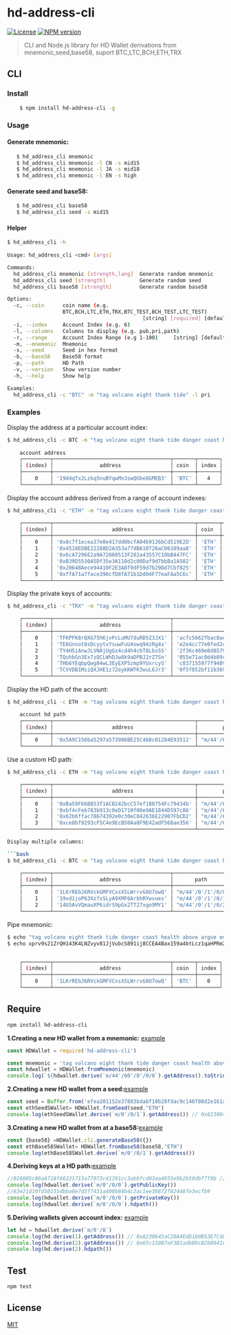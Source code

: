 # hd-address-cli


[![License](http://img.shields.io/badge/license-MIT-blue.svg)](https://raw.githubusercontent.com/miguelmota/ethereum-hdwallet/master/LICENSE)   [![NPM version](https://img.shields.io/npm/v/hd-address-cli?style=flat-square)](https://www.npmjs.com/package/hd-address-cli)
 >CLI and Node.js library for  HD Wallet derivations from mnemonic,seed,base58, suport BTC,LTC,BCH,ETH,TRX


## CLI

### Install

```bash
    $ npm install hd-address-cli -g
```

### Usage
#### Generate mnemonic:
```bash
   $ hd_address_cli mnemonic
   $ hd_address_cli mnemonic -l CN -s mid15
   $ hd_address_cli mnemonic -l JA -s mid18
   $ hd_address_cli mnemonic -l EN -s high
```

#### Generate seed and base58:
```bash
   $ hd_address_cli base58
   $ hd_address_cli seed -s mid15 
```

#### Helper
```bash
$ hd_address_cli -h
 
Usage: hd_address_cli <cmd> [args]

Commands:
  hd_address_cli mnemonic [strength,lang]  Generate random mnemonic
  hd_address_cli seed [strength]           Generate random seed
  hd_address_cli base58 [strength]         Generate random base58

Options:
  -c, --coin      coin name (e.g.
                  BTC,BCH,LTC,ETH,TRX,BTC_TEST,BCH_TEST,LTC_TEST)
                                            [string] [required] [default: "BTC"]
  -i, --index     Account Index (e.g. 6)                                [number]
  -l, --columns   Columns to display (e.g. pub,pri,path)                [string]
  -r, --range     Account Index Range (e.g 1-100)     [string] [default: "1-10"]
  -m, --mnemonic  Mnemonic                                              [string]
  -s, --seed      Seed in hex format                                    [string]
  -b, --base58    Base58 format                                         [string]
  -p, --path      HD Path                                               [string]
  -v, --version   Show version number                                  [boolean]
  -h, --help      Show help                                            [boolean]

Examples:
  hd_address_cli -c "BTC" -m "tag volcano eight thank tide" -l pri


``` 

### Examples

Display the address at a particular account index:

```bash
$ hd_address_cli -c BTC -m "tag volcano eight thank tide danger coast health above argue embrace heavy" -i 4
    
    account address
    ┌─────────┬──────────────────────────────────────┬───────┬───────┐
    │ (index) │               address                │ coin  │ index │
    ├─────────┼──────────────────────────────────────┼───────┼───────┤
    │    0    │ '19d4qTx2Lzkq5nuBYqwMn3swQGbe8GMEB3' │ 'BTC' │   4   │
    └─────────┴──────────────────────────────────────┴───────┴───────┘
```

Display the account address derived from a range of account indexes:

```bash
$ hd_address_cli -c "ETH" -m "tag volcano eight thank tide danger coast health above argue embrace heavy" -r 5-10

    ┌─────────┬──────────────────────────────────────────────┬───────┬───────┐
    │ (index) │                   address                    │ coin  │ index │
    ├─────────┼──────────────────────────────────────────────┼───────┼───────┤
    │    0    │ '0x8c7f1ecea37e0e417dd0bcfA04b9126bCd519E2D' │ 'ETH' │   5   │
    │    1    │ '0x4518EDBE22288D2A353a77dBA10726aC06109aa8' │ 'ETH' │   6   │
    │    2    │ '0x6cA7296E2a9A72060513F282a43557C10bB447FC' │ 'ETH' │   7   │
    │    3    │ '0xB39D5530A5Df35e3A110d2c00Daf9d7bbBa1A502' │ 'ETH' │   8   │
    │    4    │ '0x20648Aece94410F2E3A8f9dF59d7b29Dd7Cbf825' │ 'ETH' │   9   │
    │    5    │ '0xffA71a7face390cfD8fA71b1Dd04F77eaFAa5C6c' │ 'ETH' │  10   │
    └─────────┴──────────────────────────────────────────────┴───────┴───────┘
```

Display the private keys of accounts:

```bash
$ hd_address_cli -c "TRX" -m "tag volcano eight thank tide danger coast health above argue embrace heavy" -r 5-10 -l pri

    ┌─────────┬──────────────────────────────────────┬────────────────────────────────────────────────────────────────────┬───────┬───────┐
    │ (index) │               address                │                                pri                                 │ coin  │ index │
    ├─────────┼──────────────────────────────────────┼────────────────────────────────────────────────────────────────────┼───────┼───────┤
    │    0    │ 'TFKPFK8rQXG75hKjvPcLuMU7duRD5Z3JX1' │ 'acfc5662fbac8aea7bf3eeb9c6ee8a2c188fbe76336b2bc83444734827afec0a' │ 'TRX' │   5   │
    │    1    │ 'TE8Gnnot8sDcyytxYsuwFuU4owq94zRg4x' │ 'e2e4cc77e0fed2d4a764f796342ccc22241aa9f5b90f5b39bb4080ee5462a910' │ 'TRX' │   6   │
    │    2    │ 'TY4H5iAnwJLVNAjUgGz4cd4h4cbT8LbsSS' │ '2f36c469e0d8579a1ab4fa9f927db274f21b8be2fc558f8a9fe2701765b954ec' │ 'TRX' │   7   │
    │    3    │ 'TQuhbGn3Ex7zQCLWhDJw8k9aDPBJ2rZ7Sn' │ '055e71ac0d4b89c7fc1f5b53291578389e690d37bbf09a2e0b8f4f4c76e947e9' │ 'TRX' │   8   │
    │    4    │ 'THb6YEqbpQwg84wL3EyEXP5zmp9YUxrcyS' │ 'c837155977f9489f9b23d510b4622529abf2191bc9d67cc2f27127dcb432ced1' │ 'TRX' │   9   │
    │    5    │ 'TCVVDB1MsiQXJHE1z72eykKWTK3wuL6Jr3' │ '0f5f852bf11b369d09b1755eff426ea4f89cf42b89e8f9a01987558dee713aa2' │ 'TRX' │  10   │
    └─────────┴──────────────────────────────────────┴────────────────────────────────────────────────────────────────────┴───────┴───────┘

```

Display the HD path of the account:

```bash
$ hd_address_cli -c ETH -m "tag volcano eight thank tide danger coast health above argue embrace heavy" -i 3 -l path

    account hd path
    ┌─────────┬──────────────────────────────────────────────┬────────────────────┬───────┬───────┐
    │ (index) │                   address                    │        path        │ coin  │ index │
    ├─────────┼──────────────────────────────────────────────┼────────────────────┼───────┼───────┤
    │    0    │ '0x5A9C156ba5297a573986BE25C468c01284E93512' │ "m/44'/60'/1'/0/3" │ 'ETH' │   3   │
    └─────────┴──────────────────────────────────────────────┴────────────────────┴───────┴───────┘

```

Use a custom HD path:

```bash
$ hd_address_cli -c ETH -m "tag volcano eight thank tide danger coast health above argue embrace heavy" -p "m/20'/0/" -l path,pri -r 0-3

    ┌─────────┬──────────────────────────────────────────────┬─────────────────────┬────────────────────────────────────────────────────────────────────┬───────┬───────┐
    │ (index) │                   address                    │        path         │                                pri                                 │ coin  │ index │
    ├─────────┼──────────────────────────────────────────────┼─────────────────────┼────────────────────────────────────────────────────────────────────┼───────┼───────┤
    │    0    │ '0xBa59F66B853f1ACB242bcC57ef188754Fc79434b' │ "m/44'/60'/20'/0/0" │ 'a4a7e3e62839dd97c5abfde41c635fa71a00dc5a69c5a0324c8759108701329d' │ 'ETH' │   0   │
    │    1    │ '0xbf4cFeb783b913c0eD1710f00e9AE1844D597c86' │ "m/44'/60'/20'/0/1" │ '93221ffcd3dea9816ec7b6f69f34ab5f7dc1bd3d0be19a3da395d929bdea8238' │ 'ETH' │   1   │
    │    2    │ '0x62b6ffac78674392e0c30eC042636E22907FbCD2' │ "m/44'/60'/20'/0/2" │ '8fc1b1839cd9e5901f534bf22a385c9b78907aa3e417399e140e10f9c0231b38' │ 'ETH' │   2   │
    │    3    │ '0xce8bf9293cF5C4e9EcB50Aa8F9E42adF568ae356' │ "m/44'/60'/20'/0/3" │ '93b1302f88019cfd120f83677274447ae76112be7e31b6aee59928fbb9a12584' │ 'ETH' │   3   │
    └─────────┴──────────────────────────────────────────────┴─────────────────────┴────────────────────────────────────────────────────────────────────┴───────┴───────┘

Display multiple columns:

```bash
$ hd_address_cli -c BTC -m "tag volcano eight thank tide danger coast health above argue embrace heavy" -l "pri,path" -r 0-2

    ┌─────────┬──────────────────────────────────────┬───────────────────┬────────────────────────────────────────────────────────────────────┬───────┬───────┐
    │ (index) │               address                │       path        │                                pri                                 │ coin  │ index │
    ├─────────┼──────────────────────────────────────┼───────────────────┼────────────────────────────────────────────────────────────────────┼───────┼───────┤
    │    0    │ '1LKrREbJ6RVckGMFVCxsXSLWrrvG8U7owQ' │ "m/44'/0'/1'/0/0" │ '4923e84b81af6edc3203587eed7075c89563e83bf44b2496a1b0fb8579a0584b' │ 'BTC' │   0   │
    │    1    │ '19vd1joP63XzfxSLyA9XMF6ArbhRYwvues' │ "m/44'/0'/1'/0/1" │ 'ab81bfbd4741d69dc6f867556dd022c97bd11baeb02e2bdc33011b69a4c1909b' │ 'BTC' │   1   │
    │    2    │ '14G5AvVQmauXP6idrS9pGx2TT27xgo9MY1' │ "m/44'/0'/1'/0/2" │ '44c3bc65f21661f8fdeb37e49826e78a0c10a2c5b8864bb293e41826cad87e32' │ 'BTC' │   2   │
    └─────────┴──────────────────────────────────────┴───────────────────┴────────────────────────────────────────────────────────────────────┴───────┴───────┘

```

Pipe mnemonic:

```bash
$ echo "tag volcano eight thank tide danger coast health above argue embrace heavy"  | hd_address_cli -c BTC -i 0
$ echo xprv9s21ZrQH143K4LNZvyv81JjVubcS891ij8CCEA4Bax159a4btLcz1qaHPRm2yr3bWawDX7B8gzAP6rVwY3BorBeWMYcsehtCzkMXA7nJB3g | hd_address_cli -b -c ETH


    ┌─────────┬──────────────────────────────────────┬───────┬───────┐
    │ (index) │               address                │ coin  │ index │
    ├─────────┼──────────────────────────────────────┼───────┼───────┤
    │    0    │ '1LKrREbJ6RVckGMFVCxsXSLWrrvG8U7owQ' │ 'BTC' │   0   │
    └─────────┴──────────────────────────────────────┴───────┴───────┘

```

## Require
```bash
npm install hd-address-cli
```

**1.Creating a new HD wallet from a mnemonic:** [example](https://github.com/gisvr/hd-address-example/blob/master/cli/create.wallet.js)

```js
const HDWallet = require('hd-address-cli')

const mnemonic = 'tag volcano eight thank tide danger coast health above argue embrace heavy'
const hdwallet = HDWallet.fromMnemonic(mnemonic)
console.log(`${hdwallet.derive(`m/44'/60'/0'/0/0`).getAddress().toString('hex')}`) // 0xc49926c4124cee1cba0ea94ea31a6c12318df947
```

**2.Creating a new HD wallet from a seed:**[example](https://github.com/gisvr/hd-address-example/blob/master/cli/create.wallet.js)

```js
const seed = Buffer.from('efea201152e37883bdabf10b28fdac9c146f80d2e161a544a7079d2ecc4e65948a0d74e47e924f26bf35aaee72b24eb210386bcb1deda70ded202a2b7d1a8c2e', 'hex')
const ethSeedSWallet= HDWallet.fromSeed(seed,"ETH")
console.log(ethSeedSWallet.derive(`m/0'/0/1`).getAddress()) // 0x8230645aC28A4EdD1b0B53E7Cd8019744E9dD559
```

**3.Creating a new HD wallet from at a base58:**[example](https://github.com/gisvr/hd-address-example/blob/master/cli/create.wallet.js)

```js
const {base58} =HDWallet.cli.generateBase58({})
const ethBase58SWallet= HDWallet.fromBase58(base58,"ETH")
console.log(ethBase58SWallet.derive(`m/0'/0/1`).getAddress())
```
**4.Deriving keys at a HD path:**[example](https://github.com/gisvr/hd-address-example/blob/master/cli/getaddress.js)

```js
//026005c86a6718f66221713a77073c41291cc3abbfcd03aa4955e9b2b50dbf7f9b // compression public key
console.log(hdwallet.derive(`m/0'/0/0`).getPublicKey())
//63e21d10fd50155dbba0e7d3f7431a400b84b4c2ac1ee38872f82448fe3ecfb9
console.log(hdwallet.derive(`m/0'/0/0`).getPrivateKey()) 
console.log(hdwallet.derive(`m/0'/0/0`).hdpath())
```
**5.Deriving wallets given account index:** [example](https://github.com/gisvr/hd-address-example/blob/master/cli/getaddress.js)

```js
let hd = hdwallet.derive(`m/0'/0`)
console.log(hd.derive(1).getAddress()) // 0x8230645aC28A4EdD1b0B53E7Cd8019744E9dD559
console.log(hd.derive(2).getAddress()) // 0x65c150B7eF3B1adbB9cB2b8041C892b15eDde05A
console.log(hd.derive(2).hdpath())
```

## Test

```bash
npm test
```

## License

[MIT](LICENSE)
